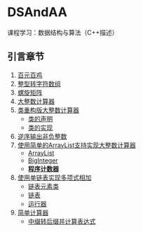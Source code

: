 # DSAndAA
课程学习：数据结构与算法（C++描述）
## 引言章节
1. [百元百鸡](/introduction_1/chicken100.cpp)
2. [整型转字符数组](/introduction_1/convert.cpp)
3. [螺旋矩阵](/introduction_2/matrix.cpp)
4. [大整数计算器](/introduction_2/summator.cpp)
5. [类重构版大整数计算器](/introduction_3/BigInteger.h)
    * [类的声明](/introduction_3/BigInteger.h)
    * [类的实现](/introduction_3/BigInteger.cpp)
6. [逆序输出非负整数](/introduction_3/reverse.cpp)
7. [使用简单的ArrayList支持实现大整数计算器](/algorithm_analysis/)
    * [ArrayList](/algorithm_analysis/array_list.h)
    * [BigInteger](/algorithm_analysis/BigInteger2.h)
    * **[程序计数器](/algorithm_analysis/code_counter.py)**
8. [使用单链表实现多项式相加](/algorithm_analysis/)
    * [链表元素类](/algorithm_analysis/MultinomialElem.h)
    * [链表](/algorithm_analysis/Multinomial.h)
    * [运行器](/algorithm_analysis/multinomial_runner.cpp)
9. [简单计算器](/algorithm_analysis/)
    * [中缀转后缀并计算表达式](/algorithm_analysis/InfixToPostfixConversion.cpp)